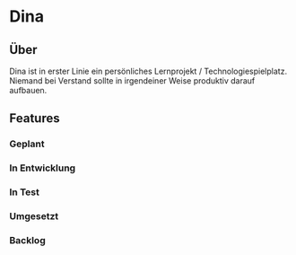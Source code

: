 # Dina

## Über

Dina ist in erster Linie ein persönliches Lernprojekt / Technologiespielplatz. Niemand bei Verstand sollte in 
irgendeiner Weise produktiv darauf aufbauen. 


## Features

### Geplant

### In Entwicklung

### In Test

### Umgesetzt

### Backlog

